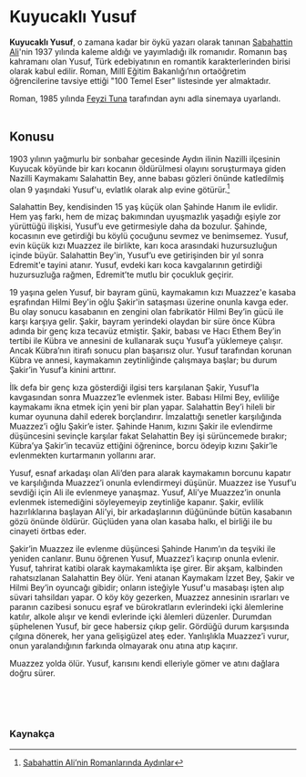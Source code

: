 # Kuyucaklı Yusuf<br/>

**Kuyucaklı Yusuf**, o zamana kadar bir öykü yazarı olarak tanınan [Sabahattin Ali](https://tr.wikipedia.org/wiki/Sabahattin_Ali)'nin 1937 yılında kaleme aldığı ve yayımladığı ilk romanıdır. Romanın baş kahramanı olan Yusuf, Türk edebiyatının en romantik karakterlerinden birisi olarak kabul edilir. Roman, Millî Eğitim Bakanlığı’nın ortaöğretim öğrencilerine tavsiye ettiği "100 Temel Eser" listesinde yer almaktadır.

Roman, 1985 yılında [Feyzi Tuna](https://tr.wikipedia.org/wiki/Feyzi_Tuna) tarafından aynı adla sinemaya uyarlandı.
<br/><br/>

## Konusu

1903 yılının yağmurlu bir sonbahar gecesinde Aydın ilinin Nazilli ilçesinin Kuyucak köyünde bir karı kocanın öldürülmesi olayını soruşturmaya giden Nazilli Kaymakamı Salahattin Bey, anne babası gözleri önünde katledilmiş olan 9 yaşındaki Yusuf'u, evlatlık olarak alıp evine götürür.[^1]

Salahattin Bey, kendisinden 15 yaş küçük olan Şahinde Hanım ile evlidir. Hem yaş farkı, hem de mizaç bakımından uyuşmazlık yaşadığı eşiyle zor yürüttüğü ilişkisi, Yusuf’u eve getirmesiyle daha da bozulur. Şahinde, kocasının eve getirdiği bu köylü çocuğunu sevmez ve benimsemez. Yusuf, evin küçük kızı Muazzez ile birlikte, karı koca arasındaki huzursuzluğun içinde büyür. Salahattin Bey'in, Yusuf’u eve getirişinden bir yıl sonra Edremit'e tayini atanır. Yusuf, evdeki karı koca kavgalarının getirdiği huzursuzluğa rağmen, Edremit’te mutlu bir çocukluk geçirir.

19 yaşına gelen Yusuf, bir bayram günü, kaymakamın kızı Muazzez'e kasaba eşrafından Hilmi Bey'in oğlu Şakir'in sataşması üzerine onunla kavga eder. Bu olay sonucu kasabanın en zengini olan fabrikatör Hilmi Bey’in gücü ile karşı karşıya gelir. Şakir, bayram yerindeki olaydan bir süre önce Kübra adında bir genç kıza tecavüz etmiştir. Şakir, babası ve Hacı Ethem Bey’in tertibi ile Kübra ve annesini de kullanarak suçu Yusuf’a yüklemeye çalışır. Ancak Kübra’nın itirafı sonucu plan başarısız olur. Yusuf tarafından korunan Kübra ve annesi, kaymakamın zeytinliğinde çalışmaya başlar; bu durum Şakir’in Yusuf’a kinini arttırır.

İlk defa bir genç kıza gösterdiği ilgisi ters karşılanan Şakir, Yusuf’la kavgasından sonra Muazzez’le evlenmek ister. Babası Hilmi Bey, evliliğe kaymakamı ikna etmek için yeni bir plan yapar. Salahattin Bey’i hileli bir kumar oyununa dahil ederek borçlandırır. İmzalattığı senetler karşılığında Muazzez’i oğlu Şakir’e ister. Şahinde Hanım, kızını Şakir ile evlendirme düşüncesini sevinçle karşılar fakat Selahattin Bey işi sürüncemede bırakır; Kübra’ya Şakir’in tecavüz ettiğini öğrenince, borcu ödeyip kızını Şakir’le evlenmekten kurtarmanın yollarını arar.

Yusuf, esnaf arkadaşı olan Ali’den para alarak kaymakamın borcunu kapatır ve karşılığında Muazzez’i onunla evlendirmeyi düşünür. Muazzez ise Yusuf’u sevdiği için Ali ile evlenmeye yanaşmaz. Yusuf, Ali’ye Muazzez’in onunla evlenmek istemediğini söyleyemeyip zeytinliğe kapanır. Şakir, evlilik hazırlıklarına başlayan Ali’yi, bir arkadaşlarının düğününde bütün kasabanın gözü önünde öldürür. Güçlüden yana olan kasaba halkı, el birliği ile bu cinayeti örtbas eder.

Şakir’in Muazzez ile evlenme düşüncesi Şahinde Hanım’ın da teşviki ile yeniden canlanır. Bunu öğrenen Yusuf, Muazzez’i kaçırıp onunla evlenir. Yusuf, tahrirat katibi olarak kaymakamlıkta işe girer. Bir akşam, kalbinden rahatsızlanan Salahattin Bey ölür. Yeni atanan Kaymakam İzzet Bey, Şakir ve Hilmi Bey’in oyuncağı gibidir; onların isteğiyle Yusuf'u masabaşı işten alıp süvari tahsildarı yapar. O köy köy gezerken, Muazzez annesinin ısrarları ve paranın cazibesi sonucu eşraf ve bürokratların evlerindeki içki âlemlerine katılır, alkole alışır ve kendi evlerinde içki âlemleri düzenler. Durumdan şüphelenen Yusuf, bir gece habersiz çıkıp gelir. Gördüğü durum karşısında çılgına dönerek, her yana gelişigüzel ateş eder. Yanlışlıkla Muazzez’i vurur, onun yaralandığının farkında olmayarak onu atına atıp kaçırır.

Muazzez yolda ölür. Yusuf, karısını kendi elleriyle gömer ve atını dağlara doğru sürer.

<br/><br/><br/>
### Kaynakça

[^1]: [Sabahattin Ali’nin Romanlarında Aydınlar](http://kybele.anadolu.edu.tr/makaleler/sb2001_1_1/153757.pdf)